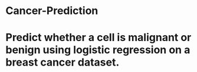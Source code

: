 # Cancer-Prediction

# Predict whether a cell is malignant or benign using logistic regression on a breast cancer dataset.
